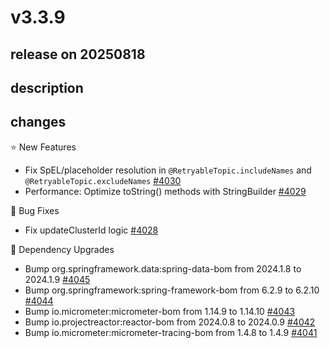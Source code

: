 # v3.3.9

## release on 20250818
## description
## changes
⭐ New Features

* Fix SpEL/placeholder resolution in <code>@RetryableTopic.includeNames</code> and <code>@RetryableTopic.excludeNames</code> <a href="https://github.com/spring-projects/spring-kafka/issues/4030" data-hovercard-type="issue" data-hovercard-url="/spring-projects/spring-kafka/issues/4030/hovercard">#4030</a>
* Performance: Optimize toString() methods with StringBuilder <a href="https://github.com/spring-projects/spring-kafka/issues/4029" data-hovercard-type="issue" data-hovercard-url="/spring-projects/spring-kafka/issues/4029/hovercard">#4029</a>

🐞 Bug Fixes

* Fix updateClusterId logic <a href="https://github.com/spring-projects/spring-kafka/issues/4028" data-hovercard-type="issue" data-hovercard-url="/spring-projects/spring-kafka/issues/4028/hovercard">#4028</a>

🔨 Dependency Upgrades

* Bump org.springframework.data:spring-data-bom from 2024.1.8 to 2024.1.9 <a href="https://github.com/spring-projects/spring-kafka/pull/4045" data-hovercard-type="pull_request" data-hovercard-url="/spring-projects/spring-kafka/pull/4045/hovercard">#4045</a>
* Bump org.springframework:spring-framework-bom from 6.2.9 to 6.2.10 <a href="https://github.com/spring-projects/spring-kafka/pull/4044" data-hovercard-type="pull_request" data-hovercard-url="/spring-projects/spring-kafka/pull/4044/hovercard">#4044</a>
* Bump io.micrometer:micrometer-bom from 1.14.9 to 1.14.10 <a href="https://github.com/spring-projects/spring-kafka/pull/4043" data-hovercard-type="pull_request" data-hovercard-url="/spring-projects/spring-kafka/pull/4043/hovercard">#4043</a>
* Bump io.projectreactor:reactor-bom from 2024.0.8 to 2024.0.9 <a href="https://github.com/spring-projects/spring-kafka/pull/4042" data-hovercard-type="pull_request" data-hovercard-url="/spring-projects/spring-kafka/pull/4042/hovercard">#4042</a>
* Bump io.micrometer:micrometer-tracing-bom from 1.4.8 to 1.4.9 <a href="https://github.com/spring-projects/spring-kafka/pull/4041" data-hovercard-type="pull_request" data-hovercard-url="/spring-projects/spring-kafka/pull/4041/hovercard">#4041</a>

